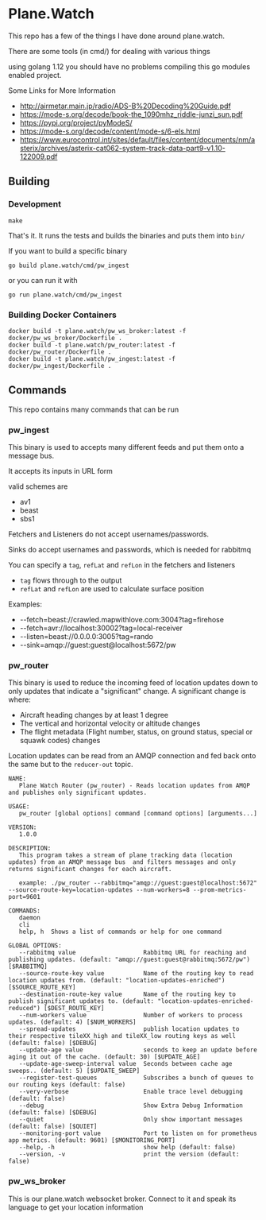 # Plane.Watch

This repo has a few of the things I have done around plane.watch.

There are some tools (in cmd/) for dealing with various things

using golang 1.12 you should have no problems compiling this go modules
enabled project.



Some Links for More Information

* http://airmetar.main.jp/radio/ADS-B%20Decoding%20Guide.pdf
* https://mode-s.org/decode/book-the_1090mhz_riddle-junzi_sun.pdf
* https://pypi.org/project/pyModeS/
* https://mode-s.org/decode/content/mode-s/6-els.html
* https://www.eurocontrol.int/sites/default/files/content/documents/nm/asterix/archives/asterix-cat062-system-track-data-part9-v1.10-122009.pdf

## Building

### Development

    make

That's it. It runs the tests and builds the binaries and puts them into `bin/`

If you want to build a specific binary

    go build plane.watch/cmd/pw_ingest

or you can run it with

    go run plane.watch/cmd/pw_ingest

### Building Docker Containers

    docker build -t plane.watch/pw_ws_broker:latest -f docker/pw_ws_broker/Dockerfile .
    docker build -t plane.watch/pw_router:latest -f docker/pw_router/Dockerfile .
    docker build -t plane.watch/pw_ingest:latest -f docker/pw_ingest/Dockerfile .

## Commands
This repo contains many commands that can be run

### pw_ingest

This binary is used to accepts many different feeds and put them onto a message bus.

It accepts its inputs in URL form

valid schemes are
* av1
* beast
* sbs1

Fetchers and Listeners do not accept usernames/passwords.

Sinks do accept usernames and passwords, which is needed for rabbitmq

You can specify a `tag`, `refLat` and `refLon` in the fetchers and listeners
* `tag` flows through to the output
* `refLat` and `refLon` are used to calculate surface position

Examples:
* --fetch=beast://crawled.mapwithlove.com:3004?tag=firehose
* --fetch=avr://localhost:30002?tag=local-receiver
* --listen=beast://0.0.0.0:3005?tag=rando
* --sink=amqp://guest:guest@localhost:5672/pw

### pw_router

This binary is used to reduce the incoming feed of location updates down to only updates that indicate a "significant" change. 
A significant change is where:
* Aircraft heading changes by at least 1 degree
* The vertical and horizontal velocity or altitude changes
* The flight metadata (Flight number, status, on ground status, special or squawk codes) changes

Location updates can be read from an AMQP connection and fed back onto the same but to the `reducer-out` topic.

```
NAME:
   Plane Watch Router (pw_router) - Reads location updates from AMQP and publishes only significant updates.

USAGE:
   pw_router [global options] command [command options] [arguments...]

VERSION:
   1.0.0

DESCRIPTION:
   This program takes a stream of plane tracking data (location updates) from an AMQP message bus  and filters messages and only returns significant changes for each aircraft.

   example: ./pw_router --rabbitmq="amqp://guest:guest@localhost:5672" --source-route-key=location-updates --num-workers=8 --prom-metrics-port=9601

COMMANDS:
   daemon
   cli
   help, h  Shows a list of commands or help for one command

GLOBAL OPTIONS:
   --rabbitmq value                   Rabbitmq URL for reaching and publishing updates. (default: "amqp://guest:guest@rabbitmq:5672/pw") [$RABBITMQ]
   --source-route-key value           Name of the routing key to read location updates from. (default: "location-updates-enriched") [$SOURCE_ROUTE_KEY]
   --destination-route-key value      Name of the routing key to publish significant updates to. (default: "location-updates-enriched-reduced") [$DEST_ROUTE_KEY]
   --num-workers value                Number of workers to process updates. (default: 4) [$NUM_WORKERS]
   --spread-updates                   publish location updates to their respective tileXX_high and tileXX_low routing keys as well (default: false) [$DEBUG]
   --update-age value                 seconds to keep an update before aging it out of the cache. (default: 30) [$UPDATE_AGE]
   --update-age-sweep-interval value  Seconds between cache age sweeps.. (default: 5) [$UPDATE_SWEEP]
   --register-test-queues             Subscribes a bunch of queues to our routing keys (default: false)
   --very-verbose                     Enable trace level debugging (default: false)
   --debug                            Show Extra Debug Information (default: false) [$DEBUG]
   --quiet                            Only show important messages (default: false) [$QUIET]
   --monitoring-port value            Port to listen on for prometheus app metrics. (default: 9601) [$MONITORING_PORT]
   --help, -h                         show help (default: false)
   --version, -v                      print the version (default: false)
```

### pw_ws_broker
This is our plane.watch websocket broker. Connect to it and speak its language to get your location information